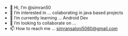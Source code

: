 - 👋 Hi, I’m @simran50
- 👀 I’m interested in ... colaborating in java based projects
- 🌱 I’m currently learning ... Android Dev
- 💞️ I’m looking to collaborate on ... 
- 📫 How to reach me ... simransaloni5060@gmail.com

<!---
simran50/simran50 is a ✨ special ✨ repository because its `README.md` (this file) appears on your GitHub profile.
You can click the Preview link to take a look at your changes.
--->
